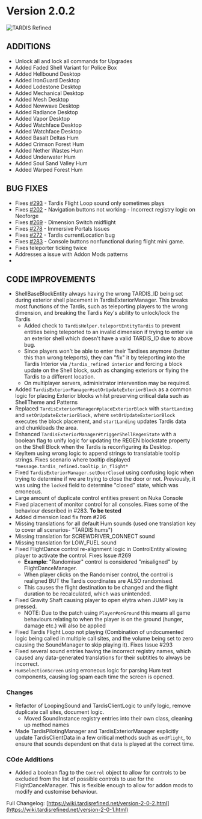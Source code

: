 # Version 2.0.2

![TARDIS Refined](https://wiki.tardisrefined.net/TARDIS-Refined-Wiki/tardis_refined_v2.png)


## ADDITIONS
- Unlock all and lock all commands for Upgrades
- Added Faded Shell Variant for Police Box
- Added Hellbound Desktop
- Added IronGuard Desktop
- Added Lodestone Desktop
- Added Mechanical Desktop
- Added Mesh Desktop
- Added Newwave Desktop
- Added Radiance Desktop
- Added Vapor Desktop
- Added Watchface Desktop
- Added Watchface Desktop
- Added Basalt Deltas Hum
- Added Crimson Forest Hum
- Added Nether Wastes Hum
- Added Underwater Hum
- Added Soul Sand Valley Hum
- Added Warped Forest Hum

## BUG FIXES
+ Fixes [#293](https://github.com/WhoCraft/TardisRefined/issues/293) - Tardis Flight Loop sound only sometimes plays
+ Fixes [#202](https://github.com/WhoCraft/TardisRefined/issues/202) - Navigation buttons not working - Incorrect registry logic on Neoforge
+ Fixes [#269](https://github.com/WhoCraft/TardisRefined/issues/269) - Dimension Switch midflight
+ Fixes [#278](https://github.com/WhoCraft/TardisRefined/issues/278) - Immersive Portals Issues
+ Fixes [#272](https://github.com/WhoCraft/TardisRefined/issues/272) - Tardis currentLocation bug
+ Fixes [#283](https://github.com/WhoCraft/TardisRefined/issues/283) - Console buttons nonfunctional during flight mini game.
+ Fixes teleporter ticking twice
+ Addresses a issue with Addon Mods patterns
+

## CODE IMPROVEMENTS
- ShellBaseBlockEntity always having the wrong TARDIS_ID being set during exterior shell placement in TardisExteriorManager. This breaks most functions of the Tardis, such as teleporting players to the wrong dimension, and breaking the Tardis Key's ability to unlock/lock the Tardis
    - Added check to ``TardisHelper.teleportEntityTardis`` to prevent entities being teleported to an invalid dimension if trying to enter via an exterior shell which doesn't have a valid TARDIS_ID due to above bug.
    - Since players won't be able to enter their Tardises anymore (better this than wrong teleports), they can "fix" it by teleporting into the Tardis Interior via `/tardis_refined interior` and forcing a block update on the Shell block, such as changing exteriors or flying the Tardis to a different location.
    - On multiplayer servers, administrator intervention may be required.
- Added ``TardisExteriorManager#setOrUpdateExteriorBlock`` as a common logic for placing Exterior blocks whilst preserving critical data such as ShellTheme and Patterns
- Replaced ``TardisExteriorManager#placeExteriorBlock`` with ``startLanding`` and ``setOrUpdateExteriorBlock``, where ``setOrUpdateExteriorBlock`` executes the block placement, and ``startLanding`` updates Tardis data and chunkloads the area.
- Enhanced ``TardisExteriorManager#triggerShellRegenState`` with a boolean flag to unify logic for updating the REGEN blockstate property on the Shell Block when the Tardis is reconfiguring its Desktop.
- KeyItem using wrong logic to append strings to translatable tooltip strings. Fixes scenario where tooltip displayed ``*message.tardis_refined.tooltip_in_flight*``
- Fixed ``TardisExteriorManager.setDoorClosed`` using confusing logic when trying to determine if we are trying to close the door or not. Previously, it was using the ``locked`` field to determine "closed" state, which was erroneous.
- Large amount of duplicate control entities present on Nuka Console
- Fixed placement of monitor control for all consoles. Fixes some of the behaviour described in #283. **To be tested**
- Added dimension load fix from #296
- Missing translations for all default Hum sounds (used one translation key to cover all scenarios- "TARDIS hums")
- Missing translation for SCREWDRIVER_CONNECT sound
- Missing translation for LOW_FUEL sound
- Fixed FlightDance control re-alignment logic in ControlEntity allowing player to activate the control. Fixes Issue #269
    - **Example**: "Randomiser" control is considered "misaligned" by FlightDanceManager.
    - When player clicks on the Randomiser control, the control is realigned BUT the Tardis coordinates are ALSO randomised.
    - This causes the flight destination to be changed and the flight duration to be recalculated, which was unintended.
- Fixed Gravity Shaft causing player to open elytra when JUMP key is pressed.
    - NOTE: Due to the patch using ``Player#onGround`` this means all game behaviours relating to when the player is on the ground (hunger, damage etc.) will also be applied
- Fixed Tardis Flight Loop not playing (Combination of undocumented logic being called in multiple call sites, and the volume being set to zero causing the SoundManager to skip playing it). Fixes Issue #293
- Fixed several sound entries having the incorrect registry names, which caused any data-generated translations for their subtitles to always be incorrect.
- `HumSelectionScreen` using erroneous logic for parsing Hum text components, causing log spam each time the screen is opened.

### Changes
- Refactor of LoopingSound and TardisClientLogic to unify logic, remove duplicate call sites, document logic.
    - Moved SoundInstance registry entries into their own class, cleaning up method names
- Made TardisPilotingManager and TardisExteriorManager explicitly update TardisClientData in a few critical methods such as ``endFlight``, to ensure that sounds dependent on that data is played at the correct time.

### COde Additions
- Added a boolean flag to the `Control` object to allow for controls to be excluded from the list of possible controls to use for the FlightDanceManager. This is flexible enough to allow for addon mods to modify and customise behaviour.


Full Changelog: [https://wiki.tardisrefined.net/version-2-0-2.html](https://wiki.tardisrefined.net/version-2-0-1.html)